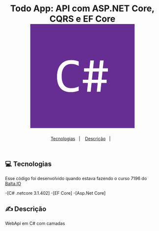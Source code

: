 <h1 align="center">
    Todo App: API com ASP.NET Core, CQRS e EF Core
    <img alt="csharp" title="Todo App: API com ASP.NET Core, CQRS e EF Core" src=".github/csharp.png" />
</h1>

<p align="center">
  <a href="#tecnologias">Tecnologias</a>&nbsp;&nbsp;&nbsp;|&nbsp;&nbsp;&nbsp;
   <a href="#descrição">Descrição</a>&nbsp;&nbsp;&nbsp;|&nbsp;&nbsp;&nbsp;
</p> 
<br>

## 💻 Tecnologias

Esse código foi desenvolvido quando estava fazendo o curso 7196 do 
<a href= "https://github.com/balta-io" > Balta.IO </a>

-[C# .netcore 3.1.402] 
-[EF Core] 
-[Asp.Net Core] 


## ✍ Descrição

WebApi em C# com camadas
